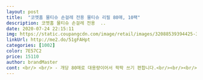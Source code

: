 ```yaml
---
layout: post 
title:  "코멧홈 물티슈 손걸레 전용 물티슈 리필 80매, 10팩" 
description: 코멧홈 물티슈 손걸레 전용  ..
date: 2020-07-24 22:15:11 
img: https://static.coupangcdn.com/image/retail/images/32088539394425-3c295aba-fcc5-4fd9-821f-a7e1e770d1a2.jpg 
linkUrl: http://me2.do/51gFAHpt 
categories: [1002] 
color: 7E57C2 
price: 15110 
author: brandMaster 
cont: <br/> <br/> - 개당 80매로 대용량이어서 팍팍 쓰기 편합니다.<br/><br/><br/> - 리필용 상품이나, 캡형과 티슈뽑는 부분 빼고는 별 차이가 없어요.<br/> 그래도 캡형 제품보다는 수분이 빨리 증발될 것 같긴 합니다!<br/><br/> - 베이킹소다가 함유 되어있어 기름 때도 뽀득뽀득 제거 잘 돼요 )<br/><br/> - 손에 올려놓았을 때 거의 불투명할 정도로 두툼해서 좋아요.<br/><br/><br/> - 시험삼아 전기오븐의 기름 때랑 부분 부분 탄 자국들을 닦아봤어요.<br/><br/><br/> - 신기하게 상큼, 달달한 향이나요.<br/><br/><br/> - 아무래도 자몽추출물이 들어가서인지 자몽향 같아요!<br/><br/> - 자몽,라벤더,민트 추출물이 함유 되어있습니다.<br/><br/><br/> - 청소용 물티슈이기에 청소 후에 손은 깨끗이 닦았답니다!ㅋㅋ<br/><br/> - 촉촉하고 엠보싱이 있어 촉감이 부드러워요.<br/><br/><br/> - 크기도 넓어서 한 장으로도 쓱쓱 닦기 좋습니다.<br/><br/><br/> - 향기도 향긋해서 기름냄새나 찌든 때 냄새도 잡아줘서 좋아요.<br/><br/><br/> - 확실히 베이킹소다가 함유된 티슈여서, 기름 때, 찌든 때가 잘 지워지는 것 같아요.<br/> 찌든 때들 싹 닦았습니다.<br/> 오븐이 깨끗해졌어용.<br/><br/><br/> -> 요즘 코로나 무섭잖아요 소독제 사서 사무실에서 사용하는 컴퓨터 자판기 마우스 등<br/><br/> -> 자몽 추출물이 함유가 되어있어서 책상 및 컴퓨터 키보드를 닦으면 은은한 향(?)이 나더라고요<br/> 
---
```

 